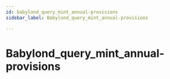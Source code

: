 ```yaml
---
id: babylond_query_mint_annual-provisions
sidebar_label: Babylond_query_mint_annual-provisions

---
```


# Babylond_query_mint_annual-provisions